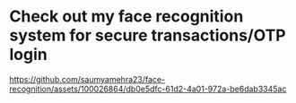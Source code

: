 # Check out my face recognition system for secure transactions/OTP login

https://github.com/saumyamehra23/face-recognition/assets/100026864/db0e5dfc-61d2-4a01-972a-be6dab3345ac

